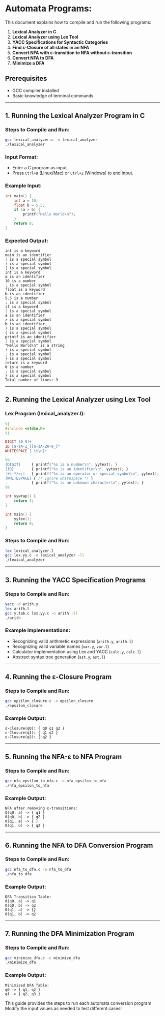 # Automata Programs:

This document explains how to compile and run the following programs:

1. **Lexical Analyzer in C**
2. **Lexical Analyzer using Lex Tool**
3. **YACC Specifications for Syntactic Categories**
4. **Find ε-Closure of all states in an NFA**
5. **Convert NFA with ε-transition to NFA without ε-transition**
6. **Convert NFA to DFA**
7. **Minimize a DFA**

## Prerequisites
- GCC compiler installed
- Basic knowledge of terminal commands

---

## 1. Running the Lexical Analyzer Program in C

### **Steps to Compile and Run:**
```sh
gcc lexical_analyzer.c -o lexical_analyzer
./lexical_analyzer
```

### **Input Format:**
- Enter a C program as input.
- Press `Ctrl+D` (Linux/Mac) or `Ctrl+Z` (Windows) to end input.

### **Example Input:**
```c
int main() {
    int a = 10;
    float b = 5.5;
    if (a > b) {
        printf("Hello World\n");
    }
    return 0;
}
```

### **Expected Output:**
```
int is a keyword
main is an identifier
( is a special symbol
) is a special symbol
{ is a special symbol
int is a keyword
a is an identifier
10 is a number
; is a special symbol
float is a keyword
b is an identifier
5.5 is a number
; is a special symbol
if is a keyword
( is a special symbol
a is an identifier
> is a special symbol
b is an identifier
) is a special symbol
{ is a special symbol
printf is an identifier
( is a special symbol
"Hello World\n" is a string
) is a special symbol
; is a special symbol
} is a special symbol
return is a keyword
0 is a number
; is a special symbol
} is a special symbol
Total number of lines: 9
```

---

## 2. Running the Lexical Analyzer using Lex Tool

### **Lex Program (lexical_analyzer.l):**
```lex
%{
#include <stdio.h>
%}

DIGIT [0-9]+
ID [a-zA-Z_][a-zA-Z0-9_]*
WHITESPACE [ \t\n]+

%%
{DIGIT}     { printf("%s is a number\n", yytext); }
{ID}        { printf("%s is an identifier\n", yytext); }
[+\-*/=;]   { printf("%s is an operator or special symbol\n", yytext); }
{WHITESPACE} { /* Ignore whitespace */ }
.           { printf("%s is an unknown character\n", yytext); }
%%

int yywrap() {
    return 1;
}

int main() {
    yylex();
    return 0;
}
```

### **Steps to Compile and Run:**
```sh
lex lexical_analyzer.l
gcc lex.yy.c -o lexical_analyzer -ll
./lexical_analyzer
```

---

## 3. Running the YACC Specification Programs

### **Steps to Compile and Run:**
```sh
yacc -d arith.y
lex arith.l
gcc y.tab.c lex.yy.c -o arith -ll
./arith
```

### **Example Implementations:**
- Recognizing valid arithmetic expressions (`arith.y`, `arith.l`)
- Recognizing valid variable names (`var.y`, `var.l`)
- Calculator implementation using Lex and YACC (`calc.y`, `calc.l`)
- Abstract syntax tree generation (`ast.y`, `ast.l`)

---

## 4. Running the ε-Closure Program

### **Steps to Compile and Run:**
```sh
gcc epsilon_closure.c -o epsilon_closure
./epsilon_closure
```

### **Example Output:**
```
ε-Closure(q0): { q0 q1 q2 }
ε-Closure(q1): { q1 q2 }
ε-Closure(q2): { q2 }
```

---

## 5. Running the NFA-ε to NFA Program

### **Steps to Compile and Run:**
```sh
gcc nfa_epsilon_to_nfa.c -o nfa_epsilon_to_nfa
./nfa_epsilon_to_nfa
```

### **Example Output:**
```
NFA after removing ε-transitions:
δ(q0, a) -> { q1 }
δ(q0, b) -> { q2 }
δ(q1, a) -> { }
δ(q1, b) -> { q2 }
```

---

## 6. Running the NFA to DFA Conversion Program

### **Steps to Compile and Run:**
```sh
gcc nfa_to_dfa.c -o nfa_to_dfa
./nfa_to_dfa
```

### **Example Output:**
```
DFA Transition Table:
δ(q0, a) -> q1
δ(q0, b) -> q2
δ(q1, a) -> {}
δ(q1, b) -> q2
```

---

## 7. Running the DFA Minimization Program

### **Steps to Compile and Run:**
```sh
gcc minimize_dfa.c -o minimize_dfa
./minimize_dfa
```

### **Example Output:**
```
Minimized DFA Table:
q0 -> { q1, q2 }
q1 -> { q2, q3 }
```

This guide provides the steps to run each automata conversion program. Modify the input values as needed to test different cases!


